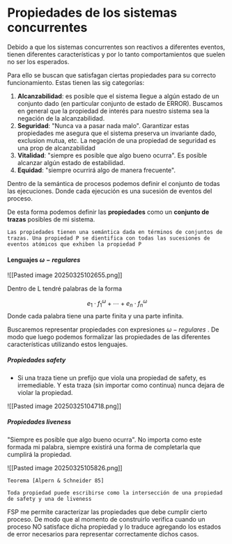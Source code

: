 
# Propiedades de los sistemas concurrentes

Debido a que los sistemas concurrentes son reactivos a diferentes eventos, tienen diferentes características y por lo tanto comportamientos que suelen no ser los esperados.

Para ello se buscan que satisfagan ciertas propiedades para su correcto funcionamiento. Estas tienen las sig categorías:
1. **Alcanzabilidad**: es posible que el sistema llegue a algún estado de un conjunto dado (en particular conjunto de estado de ERROR). Buscamos en general que la propiedad de interés para nuestro sistema sea la negación de la alcanzabilidad.
2. **Seguridad**: "Nunca va a pasar nada malo". Garantizar estas propiedades me asegura que el sistema preserva un invariante dado, exclusion mutua, etc. La negación de una propiedad de seguridad es una prop de alcanzabilidad
3. **Vitalidad**: "siempre es posible que algo bueno ocurra". Es posible alcanzar algún estado de estabilidad.
4. **Equidad**: "siempre ocurrirá algo de manera frecuente".

Dentro de la semántica de procesos podemos definir el conjunto de todas las ejecuciones. Donde cada ejecución es una sucesión de eventos del proceso.

De esta forma podemos definir las **propiedades** como un **conjunto de trazas** posibles de mi sistema.

```
Las propiedades tienen una semántica dada en términos de conjuntos de trazas. Una propiedad P se dientifica con todas las sucesiones de eventos atómicos que exhiben la propiedad P
```

#### Lenguajes $\omega - regulares$ 

![[Pasted image 20250325102655.png]]

Dentro de L tendré palabras de la forma

$$
e_1 \cdot f_1^{\omega} + \cdots + e_n \cdot f_n^{\omega}
$$
Donde cada palabra tiene una parte finita y una parte infinita.

Buscaremos representar propiedades con expresiones $\omega -regulares$ . De modo que luego podemos formalizar las propiedades de las diferentes características utilizando estos lenguajes.

##### Propiedades safety
- Si una traza tiene un prefijo que viola una propiedad de safety, es irremediable. Y esta traza (sin importar como continua) nunca dejara de violar la propiedad.

![[Pasted image 20250325104718.png]]

##### Propiedades liveness
"Siempre es posible que algo bueno ocurra". No importa como este formada mi palabra, siempre existirá una forma de completarla que cumplirá la propiedad.

![[Pasted image 20250325105826.png]]

```
Teorema [Alpern & Schneider 85] 

Toda propiedad puede escribirse como la intersección de una propiedad de safety y una de liveness
```

FSP me permite caracterizar las propiedades que debe cumplir cierto proceso. De modo que al momento de construirlo verifica cuando un proceso NO satisface dicha propiedad y lo traduce agregando los estados de error necesarios para representar correctamente dichos casos.


